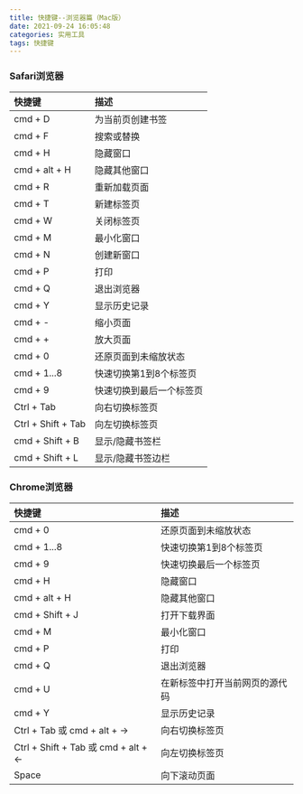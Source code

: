 ```yaml
---
title: 快捷键--浏览器篇（Mac版）
date: 2021-09-24 16:05:48
categories: 实用工具
tags: 快捷键
---
```


### Safari浏览器
| 快捷键                   | 描述           |
| :-------------------- | :----------- |
| cmd  +  D             | 为当前页创建书签     |
| cmd  +  F             | 搜索或替换        |
| cmd  +  H             | 隐藏窗口         |
| cmd  +  alt  +  H     | 隐藏其他窗口       |
| cmd  +  R             | 重新加载页面       |
| cmd  +  T             | 新建标签页        |
| cmd  +  W             | 关闭标签页        |
| cmd  +  M             | 最小化窗口        |
| cmd  +  N             | 创建新窗口        |
| cmd  +  P             | 打印           |
| cmd  +  Q             | 退出浏览器        |
| cmd  +  Y             | 显示历史记录       |
| cmd  +  -             | 缩小页面         |
| cmd  +  +             | 放大页面         |
| cmd  +  0             | 还原页面到未缩放状态   |
| cmd  + 1...8          | 快速切换第1到8个标签页 |
| cmd  + 9              | 快速切换到最后一个标签页 |
| Ctrl  +  Tab          | 向右切换标签页      |
| Ctrl  +  Shift  + Tab | 向左切换标签页      |
| cmd  +  Shift  +  B   | 显示/隐藏书签栏     |
| cmd  +  Shift  +  L   | 显示/隐藏书签边栏    |


### Chrome浏览器
| 快捷键                                      | 描述              |
| :--------------------------------------- | :-------------- |
| cmd  +  0                                | 还原页面到未缩放状态      |
| cmd  + 1...8                             | 快速切换第1到8个标签页    |
| cmd  + 9                                 | 快速切换最后一个标签页     |
| cmd  +  H                                | 隐藏窗口            |
| cmd  +  alt  +  H                        | 隐藏其他窗口          |
| cmd  +  Shift  +  J                      | 打开下载界面          |
| cmd  +  M                                | 最小化窗口           |
| cmd  +  P                                | 打印              |
| cmd  +  Q                                | 退出浏览器           |
| cmd  +  U                                | 在新标签中打开当前网页的源代码 |
| cmd  +  Y                                | 显示历史记录          |
| Ctrl  +  Tab  或  cmd  +  alt  + →        | 向右切换标签页         |
| Ctrl  +  Shift  + Tab  或 cmd  +  alt  +  ← | 向左切换标签页         |
| Space                                    | 向下滚动页面          |